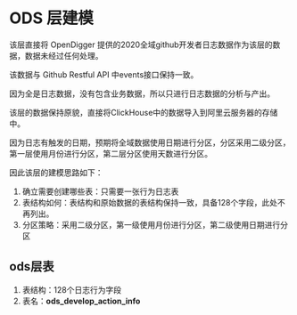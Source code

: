 # ODS 层建模

该层直接将 OpenDigger 提供的2020全域github开发者日志数据作为该层的数据，数据未经过任何处理。

该数据与 Github Restful API 中events接口保持一致。

因为全是日志数据，没有包含业务数据，所以只进行日志数据的分析与产出。

该层的数据保持原貌，直接将ClickHouse中的数据导入到阿里云服务器的存储中。

因为日志有触发的日期，预期将全域数据使用日期进行分区，分区采用二级分区，第一层使用月份进行分区，第二层分区使用天数进行分区。

因此该层的建模思路如下：
1. 确立需要创建哪些表：只需要一张行为日志表
2. 表结构如何：表结构和原始数据的表结构保持一致，具备128个字段，此处不再列出。
3. 分区策略：采用二级分区，第一级使用月份进行分区，第二级使用日期进行分区


## ods层表

1. 表结构：128个日志行为字段
2. 表名：**ods_develop_action_info**
